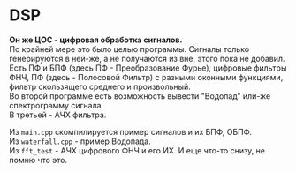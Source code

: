# DSP  
**Он же ЦОС - цифровая обработка сигналов.**  
По крайней мере это было целью программы. Сигналы только генерируются в ней-же, а не получаются из вне, этого пока не добавил.  
Есть ПФ и БПФ (здесь ПФ - Преобразование Фурье), цифровые фильтры ФНЧ, ПФ (здесь - Полосовой Фильтр) с разными оконными функциями, фильтр скользящего среднего и произвольный.  
Во второй программе есть возможность вывести "Водопад" или-же спектрограмму сигнала.  
В третьей - АЧХ фильтра.  

Из `main.cpp` скомпилируется пример сигналов и их БПФ, ОБПФ.  
Из `waterfall.cpp` - пример Водопада.  
Из `fft_test` - АЧХ цифрового ФНЧ и его ИХ. И еще что-то снизу, не помню что это.  
